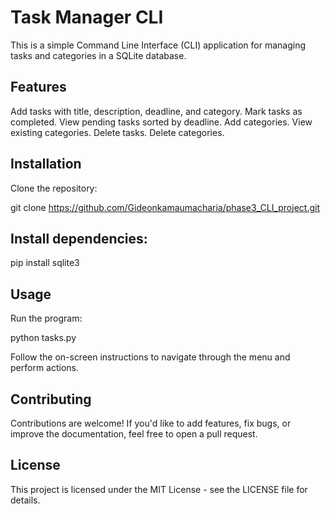 # Task Manager CLI

This is a simple Command Line Interface (CLI) application for managing tasks and categories in a SQLite database.

## Features

Add tasks with title, description, deadline, and category.
Mark tasks as completed.
View pending tasks sorted by deadline.
Add categories.
View existing categories.
Delete tasks.
Delete categories.

## Installation

Clone the repository:

git clone https://github.com/Gideonkamaumacharia/phase3_CLI_project.git

## Install dependencies:

pip install sqlite3

## Usage

Run the program:

python tasks.py

Follow the on-screen instructions to navigate through the menu and perform actions.

## Contributing
Contributions are welcome! If you'd like to add features, fix bugs, or improve the documentation, feel free to open a pull request.

## License
This project is licensed under the MIT License - see the LICENSE file for details.


